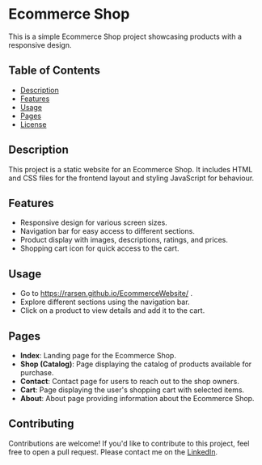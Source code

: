 # Ecommerce Shop

This is a simple Ecommerce Shop project showcasing products with a responsive design.

## Table of Contents

- [Description](#description)
- [Features](#features)
- [Usage](#usage)
- [Pages](#pages)
- [License](#license)

## Description

This project is a static website for an Ecommerce Shop. It includes HTML and CSS files for the frontend layout and styling JavaScript for behaviour.

## Features

- Responsive design for various screen sizes.
- Navigation bar for easy access to different sections.
- Product display with images, descriptions, ratings, and prices.
- Shopping cart icon for quick access to the cart.

## Usage
- Go to https://rarsen.github.io/EcommerceWebsite/ .
- Explore different sections using the navigation bar.
- Click on a product to view details and add it to the cart.

## Pages

- **Index**: Landing page for the Ecommerce Shop.
- **Shop (Catalog)**: Page displaying the catalog of products available for purchase.
- **Contact**: Contact page for users to reach out to the shop owners.
- **Cart**: Page displaying the user's shopping cart with selected items.
- **About**: About page providing information about the Ecommerce Shop.

## Contributing

Contributions are welcome! If you'd like to contribute to this project, feel free to open a pull request. Please contact me on the [LinkedIn](https://www.linkedin.com/in/arsen-florikyan-623326234/).
